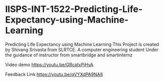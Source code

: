 # llSPS-INT-1522-Predicting-Life-Expectancy-using-Machine-Learning
Predicting Life Expectancy using Machine Learning
This Project is created by Shivang Srivasta from SLRTCE. 
A computer engineering student 
Under the guidance of instructor from smartbridge and smartinternz

Video demo
https://youtu.be/GRcatxPjHvA


Feedback Link
https://youtu.be/qVYXdPA9NA8
